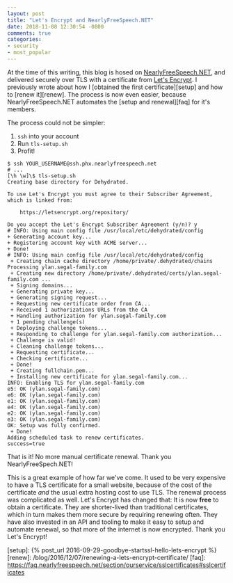 ```yaml
---
layout: post
title: "Let's Encrypt and NearlyFreeSpeech.NET"
date: 2018-11-08 12:30:54 -0800
comments: true
categories:
- security
- most_popular
---
```


At the time of this writing, this blog is hosed on [NearlyFreeSpeech.NET][nfs], and delivered securely over TLS with a certificate from [Let's Encrypt][lets]. I previously wrote about how I [obtained the first certificate][setup] and how to [renew it][renew]. The process is now even easier, because NearlyFreeSpeech.NET automates the [setup and renewal][faq] for it's members.

The process could not be simpler:

1. `ssh` into your account
2. Run `tls-setup.sh`
3. Profit!

```
$ ssh YOUR_USERNAME@ssh.phx.nearlyfreespeech.net
# ...
[\h \w]\$ tls-setup.sh
Creating base directory for Dehydrated.

To use Let's Encrypt you must agree to their Subscriber Agreement,
which is linked from:

    https://letsencrypt.org/repository/

Do you accept the Let's Encrypt Subscriber Agreement (y/n)? y
# INFO: Using main config file /usr/local/etc/dehydrated/config
+ Generating account key...
+ Registering account key with ACME server...
+ Done!
# INFO: Using main config file /usr/local/etc/dehydrated/config
 + Creating chain cache directory /home/private/.dehydrated/chains
Processing ylan.segal-family.com
 + Creating new directory /home/private/.dehydrated/certs/ylan.segal-family.com ...
 + Signing domains...
 + Generating private key...
 + Generating signing request...
 + Requesting new certificate order from CA...
 + Received 1 authorizations URLs from the CA
 + Handling authorization for ylan.segal-family.com
 + 1 pending challenge(s)
 + Deploying challenge tokens...
 + Responding to challenge for ylan.segal-family.com authorization...
 + Challenge is valid!
 + Cleaning challenge tokens...
 + Requesting certificate...
 + Checking certificate...
 + Done!
 + Creating fullchain.pem...
 + Installing new certificate for ylan.segal-family.com...
INFO: Enabling TLS for ylan.segal-family.com
e5: OK (ylan.segal-family.com)
e6: OK (ylan.segal-family.com)
e1: OK (ylan.segal-family.com)
e4: OK (ylan.segal-family.com)
e2: OK (ylan.segal-family.com)
e3: OK (ylan.segal-family.com)
OK: Setup was fully confirmed.
 + Done!
Adding scheduled task to renew certificates.
success=true
```

That is it! No more manual certificate renewal. Thank you NearlyFreeSpech.NET!

This is a great example of how far we've come. It used to be very expensive to have a TLS certificate for a small website, because of the cost of the certificate *and* the usual extra hosting cost to use TLS. The renewal process was complicated as well. Let's Encrypt has changed that: It is now **free** to obtain a certificate. They are shorter-lived than traditional certificates, which in turn makes them more secure by requiring renewing often. They have also invested in an API and tooling to make it easy to setup and automate renewal, so that more of the internet is now encrypted. Thank you Let's Encrypt!

[nfs]: https://members.nearlyfreespeech.net/ylansegal/
[lets]: https://letsencrypt.org/
[setup]: {% post_url 2016-09-29-goodbye-startssl-hello-lets-encrypt %}
[renew]: /blog/2016/12/07/renewing-a-lets-encrypt-certificate/
[faq]: https://faq.nearlyfreespeech.net/section/ourservice/sslcertificates#sslcertificates
